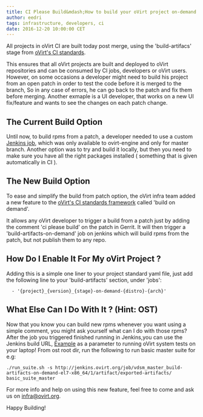 ```yaml
---
title: CI Please Build&mdash;How to build your oVirt project on-demand
author: eedri
tags: infrastructure, developers, ci
date: 2016-12-20 10:00:00 CET
---
```


All projects in oVirt CI are built today post merge, using the 'build-artifacs' stage from [oVirt's CI standards](http://ovirt-infra-docs.readthedocs.io/en/latest/CI/Build_and_test_standards.html).

This ensures that all oVirt projects are built and deployed to oVirt repositories and can be consumed by CI jobs, developers or oVirt users.
However, on some occasions a developer might need to build his project from an open patch in order to test the code before it is merged to the branch,
So in any case of errors, he can go back to the patch and fix them before merging.
Another exmaple is a UI developer, that works on a new UI fix/feature and wants to see the changes on each patch change.

## The Current Build Option

Until now, to build rpms from a patch, a developer needed to use a custom [Jenkins job](http://jenkins.ovirt.org/job/ovirt-engine_master_build-artifacts-el7-x86_64_build_from_patch/), which was only available to ovirt-engine and only for master branch. 
Another option was to try and build it locally, but then you need to make sure you have all the right packages installed ( something that is given automatically in CI ).

## The New Build Option

To ease and simplify the build from patch option, the oVirt infra team added a new feature to the [oVirt's CI standards framework](http://ovirt-infra-docs.readthedocs.io/en/latest/CI/Build_and_test_standards.html) called 'build on demand'.

It allows any oVirt developer to trigger a build from a patch just by adding the comment 'ci please build' on the patch in Gerrit. 
It will then trigger a 'build-artifacts-on-demand' job on jenkins which will build rpms from the patch, but not publish them to any repo.

## How Do I Enable It For My oVirt Project ?

Adding this is a simple one liner to your project standard yaml file, just add the following line to your 'build-artifacts' section, under 'jobs':

      - '{project}_{version}_{stage}-on-demand-{distro}-{arch}'


## What Else Can I Do With It ? (Hint: OST)

Now that you know you can build new rpms whenever you want using a simple comment, you might ask yourself what can I do with those rpms?
After the job you triggered finished running in Jenkins,you can use the Jenkins build URL, [Example](http://jenkins.ovirt.org/job/vdsm_master_build-artifacts-on-demand-el7-x86_64/1/artifact/exported-artifacts/) as a parameter to running oVirt system tests on your laptop!
From ost root dir, run the following to run basic master suite for e.g:

    ./run_suite.sh -s http://jenkins.ovirt.org/job/vdsm_master_build-artifacts-on-demand-el7-x86_64/1/artifact/exported-artifacts/ basic_suite_master

For more info and help on using this new feature, feel free to come and ask us on infra@ovirt.org.

Happy Building!
